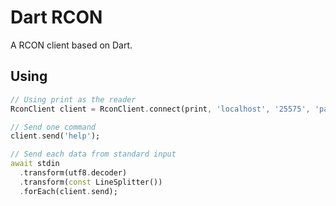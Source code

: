 # Dart RCON

A RCON client based on Dart.

## Using

```dart
// Using print as the reader
RconClient client = RconClient.connect(print, 'localhost', '25575', 'password');

// Send one command
client.send('help');

// Send each data from standard input
await stdin
  .transform(utf8.decoder)
  .transform(const LineSplitter())
  .forEach(client.send);
```
